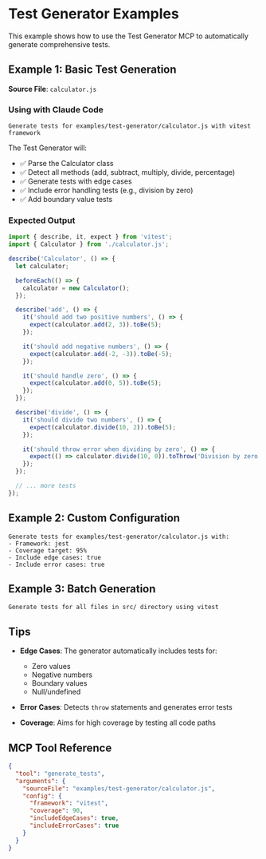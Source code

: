 # Test Generator Examples

This example shows how to use the Test Generator MCP to automatically generate comprehensive tests.

## Example 1: Basic Test Generation

**Source File**: `calculator.js`

### Using with Claude Code

```
Generate tests for examples/test-generator/calculator.js with vitest framework
```

The Test Generator will:

- ✅ Parse the Calculator class
- ✅ Detect all methods (add, subtract, multiply, divide, percentage)
- ✅ Generate tests with edge cases
- ✅ Include error handling tests (e.g., division by zero)
- ✅ Add boundary value tests

### Expected Output

```javascript
import { describe, it, expect } from 'vitest';
import { Calculator } from './calculator.js';

describe('Calculator', () => {
  let calculator;

  beforeEach(() => {
    calculator = new Calculator();
  });

  describe('add', () => {
    it('should add two positive numbers', () => {
      expect(calculator.add(2, 3)).toBe(5);
    });

    it('should add negative numbers', () => {
      expect(calculator.add(-2, -3)).toBe(-5);
    });

    it('should handle zero', () => {
      expect(calculator.add(0, 5)).toBe(5);
    });
  });

  describe('divide', () => {
    it('should divide two numbers', () => {
      expect(calculator.divide(10, 2)).toBe(5);
    });

    it('should throw error when dividing by zero', () => {
      expect(() => calculator.divide(10, 0)).toThrow('Division by zero');
    });
  });

  // ... more tests
});
```

## Example 2: Custom Configuration

```
Generate tests for examples/test-generator/calculator.js with:
- Framework: jest
- Coverage target: 95%
- Include edge cases: true
- Include error cases: true
```

## Example 3: Batch Generation

```
Generate tests for all files in src/ directory using vitest
```

## Tips

- **Edge Cases**: The generator automatically includes tests for:
  - Zero values
  - Negative numbers
  - Boundary values
  - Null/undefined

- **Error Cases**: Detects `throw` statements and generates error tests

- **Coverage**: Aims for high coverage by testing all code paths

## MCP Tool Reference

```json
{
  "tool": "generate_tests",
  "arguments": {
    "sourceFile": "examples/test-generator/calculator.js",
    "config": {
      "framework": "vitest",
      "coverage": 90,
      "includeEdgeCases": true,
      "includeErrorCases": true
    }
  }
}
```
